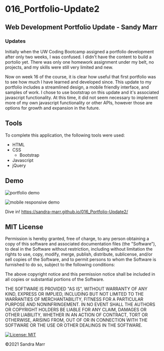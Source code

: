 # 016_Portfolio-Update2

## Web Development Portfolio Update - Sandy Marr

### Updates
Initially when the UW Coding Bootcamp assigned a portfolio development after only two weeks, I was confused. I didn't have the content to build a portolio yet. There was only one homework assignment under my belt, no projects, and my skills were still very limited and new.

Now on week 16 of the course, it is clear how useful that first portfolio was to see how much I have learned and developed since. This update to my portfolio includes a streamlined design, a mobile friendly interface, and samples of work. I chose to use bootstrap on this update and it's associated javascript functionality. At this time, it did not seem necessary to implement more of my own javascript functionality or other APIs, however those are options for growth and expansion in the future. 

## Tools
To complete this application, the following tools were used: 
* HTML
* CSS
    * Bootstrap
* Javascript
* jQuery

## Demo

![portfolio demo](./assets/images/Preview.gif)

![mobile responsive demo](./assets/images/MobilePreview.gif)

Dive in! https://sandra-marr.github.io/016_Portfolio-Update2/

## MIT License

Permission is hereby granted, free of charge, to any person obtaining a copy
of this software and associated documentation files (the "Software"), to deal
in the Software without restriction, including without limitation the rights
to use, copy, modify, merge, publish, distribute, sublicense, and/or sell
copies of the Software, and to permit persons to whom the Software is
furnished to do so, subject to the following conditions:

The above copyright notice and this permission notice shall be included in all
copies or substantial portions of the Software.

THE SOFTWARE IS PROVIDED "AS IS", WITHOUT WARRANTY OF ANY KIND, EXPRESS OR
IMPLIED, INCLUDING BUT NOT LIMITED TO THE WARRANTIES OF MERCHANTABILITY,
FITNESS FOR A PARTICULAR PURPOSE AND NONINFRINGEMENT. IN NO EVENT SHALL THE
AUTHORS OR COPYRIGHT HOLDERS BE LIABLE FOR ANY CLAIM, DAMAGES OR OTHER
LIABILITY, WHETHER IN AN ACTION OF CONTRACT, TORT OR OTHERWISE, ARISING FROM,
OUT OF OR IN CONNECTION WITH THE SOFTWARE OR THE USE OR OTHER DEALINGS IN THE
SOFTWARE.

[![License: MIT](https://img.shields.io/badge/License-MIT-yellow.svg)](https://opensource.org/licenses/MIT)

&copy;2021 Sandra Marr



